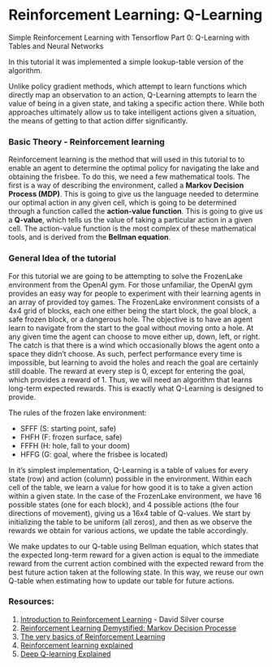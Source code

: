 # Reinforcement Learning: Q-Learning
Simple Reinforcement Learning with Tensorflow Part 0: Q-Learning with Tables and Neural Networks

In this tutorial it was implemented a simple lookup-table version of the algorithm.

Unlike policy gradient methods, which attempt to learn functions which directly map an observation to an action, Q-Learning attempts to learn the value of being in a given state, and taking a specific action there. While both approaches ultimately allow us to take intelligent actions given a situation, the means of getting to that action differ significantly.

### Basic Theory - Reinforcement learning
Reinforcement learning is the method that will used in this tutorial to to enable an agent to determine the optimal policy for navigating the lake and obtaining the frisbee. To do this, we need a few mathematical tools. The first is a way of describing the environment, called a **Markov Decision Process (MDP)**. This is going to give us the language needed to determine our optimal action in any given cell, which is going to be determined through a function called the **action-value function**. This is going to give us a **Q-value**, which tells us the value of taking a particular action in a given cell. The action-value function is the most complex of these mathematical tools, and is derived from the **Bellman equation**.


### General Idea of the tutorial
For this tutorial we are going to be attempting to solve the FrozenLake environment from the OpenAI gym. For those unfamiliar, the OpenAI gym provides an easy way for people to experiment with their learning agents in an array of provided toy games. The FrozenLake environment consists of a 4x4 grid of blocks, each one either being the start block, the goal block, a safe frozen block, or a dangerous hole. The objective is to have an agent learn to navigate from the start to the goal without moving onto a hole. At any given time the agent can choose to move either up, down, left, or right. The catch is that there is a wind which occasionally blows the agent onto a space they didn’t choose. As such, perfect performance every time is impossible, but learning to avoid the holes and reach the goal are certainly still doable. The reward at every step is 0, except for entering the goal, which provides a reward of 1. Thus, we will need an algorithm that learns long-term expected rewards. This is exactly what Q-Learning is designed to provide.

The rules of the frozen lake environment:
- SFFF    (S: starting point, safe)
- FHFH    (F: frozen surface, safe)
- FFFH    (H: hole, fall to your doom)
- HFFG    (G: goal, where the frisbee is located)

In it’s simplest implementation, Q-Learning is a table of values for every state (row) and action (column) possible in the environment. Within each cell of the table, we learn a value for how good it is to take a given action within a given state. In the case of the FrozenLake environment, we have 16 possible states (one for each block), and 4 possible actions (the four directions of movement), giving us a 16x4 table of Q-values. We start by initializing the table to be uniform (all zeros), and then as we observe the rewards we obtain for various actions, we update the table accordingly.

We make updates to our Q-table using Bellman equation, which states that the expected long-term reward for a given action is equal to the immediate reward from the current action combined with the expected reward from the best future action taken at the following state. In this way, we reuse our own Q-table when estimating how to update our table for future actions.

### Resources:
1. [Introduction to Reinforcement Learning](https://www.youtube.com/watch?v=2pWv7GOvuf0&list=PLqYmG7hTraZDM-OYHWgPebj2MfCFzFObQ) - David Silver course
2. [Reinforcement Learning Demystified: Markov Decision Processe](https://towardsdatascience.com/reinforcement-learning-demystified-markov-decision-processes-part-1-bf00dda41690)
3. [The very basics of Reinforcement Learning](https://becominghuman.ai/the-very-basics-of-reinforcement-learning-154f28a79071)
4. [Reinforcement learning explained](https://www.oreilly.com/ideas/reinforcement-learning-explained)
5. [Deep Q-learning Explained](https://medium.com/@uwdlms/deep-q-learning-explained-2bd591d03f25)

